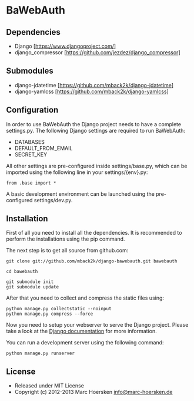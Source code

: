 BaWebAuth
=========

Dependencies
------------
- Django             [https://www.djangoproject.com/]
- django_compressor  [https://github.com/jezdez/django_compressor]

Submodules
----------
- django-jdatetime   [https://github.com/mback2k/django-jdatetime]
- django-yamlcss     [https://github.com/mback2k/django-yamlcss]

Configuration
-------------
In order to use BaWebAuth the Django project needs to have a complete settings.py.
The following Django settings are required to run BaWebAuth:

- DATABASES
- DEFAULT_FROM_EMAIL
- SECRET_KEY

All other settings are pre-configured inside settings/base.py, which can be imported using the following line in your settings/{env}.py:

    from .base import *

A basic development environment can be launched using the pre-configured settings/dev.py.

Installation
------------
First of all you need to install all the dependencies.
It is recommended to perform the installations using the pip command.

The next step is to get all source from github.com:

    git clone git://github.com/mback2k/django-bawebauth.git bawebauth
    
    cd bawebauth
    
    git submodule init
    git submodule update

After that you need to collect and compress the static files using:

    python manage.py collectstatic --noinput
    python manage.py compress --force

Now you need to setup your webserver to serve the Django project.
Please take a look at the [Django documentation](https://docs.djangoproject.com/en/1.5/topics/install/) for more information.

You can run a development server using the following command:

    python manage.py runserver

License
-------
* Released under MIT License
* Copyright (c) 2012-2013 Marc Hoersken <info@marc-hoersken.de>
